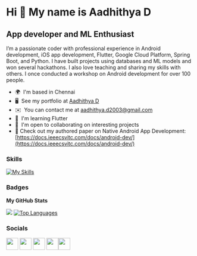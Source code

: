 Hi 👋 My name is Aadhithya D
============================

App developer and ML Enthusiast
-----------------------------------

I’m a passionate coder with professional experience in Android development, iOS app development, Flutter, Google Cloud Platform, Spring Boot, and Python. I have built projects using databases and ML models and won several hackathons. I also love teaching and sharing my skills with others. I once conducted a workshop on Android development for over 100 people.

* 🌍  I'm based in Chennai
* 🖥️  See my portfolio at [Aadhithya D](http://linktr.ee/aadhithya.d)
* ✉️  You can contact me at [aadhithya.d2003@gmail.com](mailto:aadhithya.d2003@gmail.com)
* 🧠  I'm learning Flutter
* 🤝  I'm open to collaborating on interesting projects
* 📝  Check out my authored paper on Native Android App Development: [https://docs.ieeecsvitc.com/docs/android-dev/](https://docs.ieeecsvitc.com/docs/android-dev/)

### Skills

[![My Skills](https://skillicons.dev/icons?i=androidstudio,kotlin,java,swift,flutter,dart,figma,mysql,gcp,firebase,supabase,django,docker,spring,postman,postgres,mongodb,flask,git,github,linux,c,cpp,py,js,pytorch,tensorflow,unity,sqlite,selenium)](https://linktr.ee/aadhithya.d)

### Badges

<b>My GitHub Stats</b>

<p>
<!-- <a href="http://www.github.com/Aadhithya-D"><img src="https://github-readme-stats.vercel.app/api?username=Aadhithya-D&show_icons=true&hide=&count_private=true&title_color=0891b2&text_color=ffffff&icon_color=0891b2&bg_color=1c1917&hide_border=true&show_icons=true" alt="Aadhithya-D's GitHub stats" /></a> -->
<a href="http://www.github.com/Aadhithya-D"><img src="https://github-readme-streak-stats.herokuapp.com/?user=Aadhithya-D&stroke=ffffff&background=1c1917&ring=0891b2&fire=0891b2&currStreakNum=ffffff&currStreakLabel=0891b2&sideNums=ffffff&sideLabels=ffffff&dates=ffffff&hide_border=true" /></a>
<a href="https://github.com/Aadhithya-D" align="left"><img src="https://github-readme-stats.vercel.app/api/top-langs/?username=Aadhithya-D&langs_count=8&title_color=0891b2&text_color=ffffff&icon_color=0891b2&bg_color=1c1917&hide_border=true&locale=en&custom_title=Top%20%Languages&layout=compact&hide=jupyter%20notebook" alt="Top Languages" /></a>
</p>

### Socials

<p align="left"> <a href="https://www.github.com/Aadhithya-D" target="_blank" rel="noreferrer"><img src="https://raw.githubusercontent.com/danielcranney/readme-generator/main/public/icons/socials/github-dark.svg" width="32" height="32" /></a>  <a href="http://www.instagram.com/aadhithya.d_" target="_blank" rel="noreferrer"><img src="https://raw.githubusercontent.com/danielcranney/readme-generator/main/public/icons/socials/instagram.svg" width="32" height="32" /></a> <a href="https://www.linkedin.com/in/aadhithya-d-983167218" target="_blank" rel="noreferrer"><img src="https://raw.githubusercontent.com/danielcranney/readme-generator/main/public/icons/socials/linkedin.svg" width="32" height="32" /></a> <a href="https://www.twitter.com/Aadhithya_D" target="_blank" rel="noreferrer"><img src="https://raw.githubusercontent.com/danielcranney/readme-generator/main/public/icons/socials/twitter.svg" width="32" height="32" /></a><a href="https://aadhisblog.hashnode.dev" target="_blank" rel="noreferrer"><img src="https://raw.githubusercontent.com/danielcranney/readme-generator/main/public/icons/socials/hashnode.svg" width="32" height="32" /></a></p>
